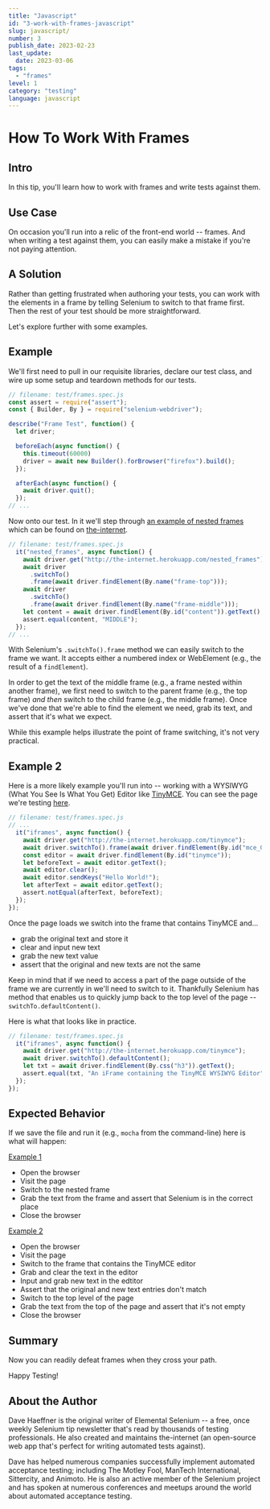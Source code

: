 ```yaml
---
title: "Javascript"
id: "3-work-with-frames-javascript"
slug: javascript/
number: 3
publish_date: 2023-02-23
last_update:
  date: 2023-03-06
tags:
  - "frames"
level: 1
category: "testing"
language: javascript
---
```


# How To Work With Frames

## Intro

In this tip, you'll learn how to work with frames and write tests against them.

## Use Case

On occasion you'll run into a relic of the front-end world -- frames. And when writing a test against them, you can easily make a mistake if you're not paying attention.

## A Solution

Rather than getting frustrated when authoring your tests, you can work with the elements in a frame by telling Selenium to switch to that frame first. Then the rest of your test should be more straightforward.

Let's explore further with some examples.

## Example

We'll first need to pull in our requisite libraries, declare our test class, and wire up some setup and teardown methods for our tests.

```javascript
// filename: test/frames.spec.js
const assert = require("assert");
const { Builder, By } = require("selenium-webdriver");

describe("Frame Test", function() {
  let driver;

  beforeEach(async function() {
    this.timeout(60000)
    driver = await new Builder().forBrowser("firefox").build();
  });

  afterEach(async function() {
    await driver.quit();
  });
// ...
```

Now onto our test. In it we'll step through [an example of nested frames](http://the-internet.herokuapp.com/nested_frames) which can be found on [the-internet](https://github.com/tourdedave/the-internet).

```javascript
// filename: test/frames.spec.js
  it("nested_frames", async function() {
    await driver.get("http://the-internet.herokuapp.com/nested_frames");
    await driver
      .switchTo()
      .frame(await driver.findElement(By.name("frame-top")));
    await driver
      .switchTo()
      .frame(await driver.findElement(By.name("frame-middle")));
    let content = await driver.findElement(By.id("content")).getText();
    assert.equal(content, "MIDDLE");
  });
// ...
```

With Selenium's `.switchTo().frame` method we can easily switch to the frame we want. It accepts either a numbered index or WebElement (e.g., the result of a `findElement`).

In order to get the text of the middle frame (e.g., a frame nested within another frame), we first need to switch to the parent frame (e.g., the top frame) _and then_ switch to the child frame (e.g., the middle frame). Once we've done that we're able to find the element we need, grab its text, and assert that it's what we expect.

While this example helps illustrate the point of frame switching, it's not very practical.

## Example 2

Here is a more likely example you'll run into -- working with a WYSIWYG (What You See Is What You Get) Editor like [TinyMCE](http://www.tinymce.com/). You can see the page we're testing [here](http://the-internet.herokuapp.com/tinymce).

```javascript
// filename: test/frames.spec.js
// ...
  it("iframes", async function() {
    await driver.get("http://the-internet.herokuapp.com/tinymce");
    await driver.switchTo().frame(await driver.findElement(By.id("mce_0_ifr")));
    const editor = await driver.findElement(By.id("tinymce"));
    let beforeText = await editor.getText();
    await editor.clear();
    await editor.sendKeys("Hello World!");
    let afterText = await editor.getText();
    assert.notEqual(afterText, beforeText);
  });
});
```

Once the page loads we switch into the frame that contains TinyMCE and...

+ grab the original text and store it
+ clear and input new text
+ grab the new text value
+ assert that the original and new texts are not the same

Keep in mind that if we need to access a part of the page outside of the frame we are currently in we'll need to switch to it. Thankfully Selenium has method that enables us to quickly jump back to the top level of the page -- `switchTo.defaultContent()`.

Here is what that looks like in practice.

```javascript
// filename: test/frames.spec.js
  it("iframes", async function() {
    await driver.get("http://the-internet.herokuapp.com/tinymce");
    await driver.switchTo().defaultContent();
    let txt = await driver.findElement(By.css("h3")).getText();
    assert.equal(txt, "An iFrame containing the TinyMCE WYSIWYG Editor");
  });
});
```

## Expected Behavior

If we save the file and run it (e.g., `mocha` from the command-line) here is what will happen:

<u>Example 1</u>

+ Open the browser
+ Visit the page
+ Switch to the nested frame
+ Grab the text from the frame and assert that Selenium is in the correct place
+ Close the browser

<u>Example 2</u>

+ Open the browser
+ Visit the page
+ Switch to the frame that contains the TinyMCE editor
+ Grab and clear the text in the editor
+ Input and grab new text in the edtitor
+ Assert that the original and new text entries don't match
+ Switch to the top level of the page
+ Grab the text from the top of the page and assert that it's not empty
+ Close the browser

## Summary

Now you can readily defeat frames when they cross your path.

Happy Testing!

## About the Author

Dave Haeffner is the original writer of Elemental Selenium -- a free, once weekly Selenium tip newsletter that's read by thousands of testing professionals. He also created and maintains the-internet (an open-source web app that's perfect for writing automated tests against).

Dave has helped numerous companies successfully implement automated acceptance testing; including The Motley Fool, ManTech International, Sittercity, and Animoto. He is also an active member of the Selenium project and has spoken at numerous conferences and meetups around the world about automated acceptance testing.


